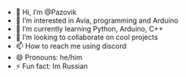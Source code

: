 - 👋 Hi, I’m @Pazovik
- 👀 I’m interested in Avia, programming and Arduino
- 🌱 I’m currently learning Python, Arduino, C++
- 💞️ I’m looking to collaborate on cool projects 
- 📫 How to reach me using discord 
- 😄 Pronouns: he/him
- ⚡ Fun fact: Im Russian
